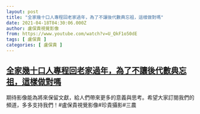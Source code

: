 ```yaml
---
layout: post
title: "全家幾十口人專程回老家過年，為了不讓後代數典忘祖，這樣做對嗎"
date: 2021-04-18T04:30:06.000Z
author: 盧保貴視覺影像
from: https://www.youtube.com/watch?v=U_QkF1o50dE
tags: [ 盧保貴 ]
categories: [ 盧保貴 ]
---
```

<!--1618720206000-->
[全家幾十口人專程回老家過年，為了不讓後代數典忘祖，這樣做對嗎](https://www.youtube.com/watch?v=U_QkF1o50dE)
------

<div>
期待影像能為將來保留文獻，給人們帶來更多的意義與思考。希望大家訂閱我們的頻道，多多支持我們！#盧保貴視覺影像#珍貴攝影#三農
</div>
